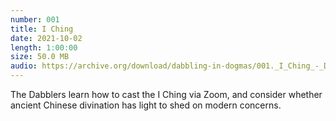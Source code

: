 ```yaml
---
number: 001
title: I Ching
date: 2021-10-02
length: 1:00:00
size: 50.0 MB
audio: https://archive.org/download/dabbling-in-dogmas/001._I_Ching_-_Dabbling_in_Dogma.mp3
---
```


The Dabblers learn how to cast the I Ching via Zoom, and consider whether ancient Chinese divination has light to shed on modern concerns.
